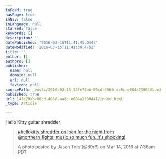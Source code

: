 ```yaml
---
inFeed: true
hasPage: true
inNav: false
inLanguage: null
starred: false
keywords: []
description: ''
datePublished: '2016-03-15T11:41:45.044Z'
dateModified: '2016-03-15T11:41:30.475Z'
title: ''
author: []
authors: []
publisher:
  name: null
  domain: null
  url: null
  favicon: null
sourcePath: _posts/2016-03-15-14fe79ab-06cd-4666-aa8c-e684a2390441.md
published: true
url: 14fe79ab-06cd-4666-aa8c-e684a2390441/index.html
_type: Article

---
```

Hello Kitty guitar shredder

> [\#hellokitty shredder on loan for the night from @northern\_lights\_music so much fun, it's shocking!][0]
> 
> A photo posted by Jason Tors (@80r6) on Mar 14, 2016 at 7:36am PDT



[0]: https://www.instagram.com/p/BC7-AQbPsGJ/